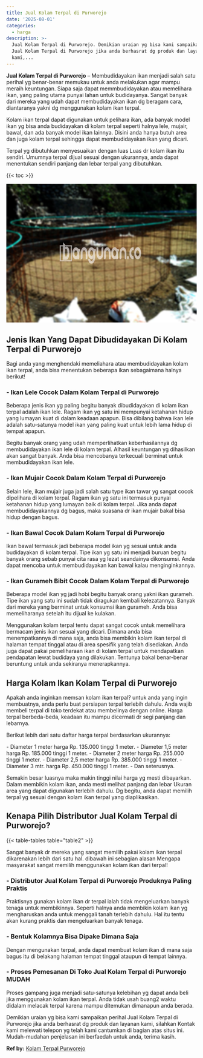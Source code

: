 ```yaml
---
title: Jual Kolam Terpal di Purworejo
date: '2025-08-01'
categories:
  - harga
description: >-
  Jual Kolam Terpal di Purworejo. Demikian uraian yg bisa kami sampaikan perihal
  Jual Kolam Terpal di Purworejo jika anda berhasrat dg produk dan layanan
  kami,...
---
```


**Jual Kolam Terpal di Purworejo** – Membudidayakan ikan menjadi salah satu perihal yg benar-benar memukau untuk anda melakukan agar mampu meraih keuntungan. Siapa saja dapat memmbudidayakan atau memelihara ikan, yang paling utama punyai lahan untuk budidayanya. Sangat banyak dari mereka yang udah dapat membudidayakan ikan dg beragam cara, diantaranya yakni dg menggunakan kolam ikan terpal.

Kolam ikan terpal dapat digunakan untuk pelihara ikan, ada banyak model ikan yg bisa anda budidayakan di kolam terpal seperti halnya lele, mujair, bawal, dan ada banyak model ikan lainnya. Disini anda hanya butuh area dan juga kolam terpal sehingga dapat membudidayakan ikan yang dicari.

Terpal yg dibutuhkan menyesuaikan dengan luas Luas dr kolam ikan itu sendiri. Umumnya terpal dijual sesuai dengan ukurannya, anda dapat menentukan sendiri panjang dan lebar terpal yang dibutuhkan.

{{< toc >}}

![Jual Kolam Terpal di Purworejo](/images/jual-kolam-terpal-17.png)

## Jenis Ikan Yang Dapat Dibudidayakan Di Kolam Terpal di Purworejo

Bagi anda yang menghendaki memeliahara atau membudidayakan kolam ikan terpal, anda bisa menentukan beberapa ikan sebagaimana halnya berikut!

### \- Ikan Lele Cocok Dalam Kolam Terpal di Purworejo

Beberapa jenis ikan yg paling begitu banyak dibudidayakan di kolam ikan terpal adalah ikan lele. Ragam ikan yg satu ini mempunyai ketahanan hidup yang lumayan kuat di dalam keadaan apapun. Bisa dibilang bahwa ikan lele adalah satu-satunya model ikan yang paling kuat untuk lebih lama hidup di tempat apapun.

Begitu banyak orang yang udah memperlihatkan keberhasilannya dg membudidayakan ikan lele di kolam terpal. Alhasil keuntungan yg dihasilkan akan sangat banyak. Anda bisa mencobanya terkecuali berminat untuk membudidayakan ikan lele.

### \- Ikan Mujair Cocok Dalam Kolam Terpal di Purworejo

Selain lele, ikan mujair juga jadi salah satu type ikan tawar yg sangat cocok dipelihara di kolam terpal. Ragam ikan yg satu ini termasuk punyai ketahanan hidup yang lumayan baik di kolam terpal. Jika anda dapat membudidayakannya dg bagus, maka suasana dr ikan mujair bakal bisa hidup dengan bagus.

### \- Ikan Bawal Cocok Dalam Kolam Terpal di Purworejo

Ikan bawal termasuk jadi beberapa model ikan yg sesuai untuk anda budidayakan di kolam terpal. Tipe ikan yg satu ini menjadi buruan begitu banyak orang sebab punyai cita rasa yg lezat seandainya dikonsumsi. Anda dapat mencoba untuk membudidayakan kan bawal kalau menginginkannya.

### \- Ikan Gurameh Bibit Cocok Dalam Kolam Terpal di Purworejo

Beberapa model ikan yg jadi hobi begitu banyak orang yakni ikan gurameh. Tipe ikan yang satu ini sudah tidak diragukan kembali kelezatannya. Banyak dari mereka yang berminat untuk konsumsi ikan gurameh. Anda bisa memeliharanya setelah itu dijual ke kulakan.

Menggunakan kolam terpal tentu dapat sangat cocok untuk memelihara bermacam jenis ikan sesuai yang dicari. Dimana anda bisa menempatkannya di mana saja, anda bisa membikin kolam ikan terpal di halaman tempat tinggal atau di area spesifik yang telah disediakan. Anda juga dapat pakai pemeliharaan ikan di kolam terpal untuk mendapatkan pendapatan lewat budidaya yang dilakukan. Tentunya bakal benar-benar beruntung untuk anda sekiranya menerapkannya.

## Harga Kolam Ikan Kolam Terpal di Purworejo

Apakah anda inginkan memsan kolam ikan terpal? untuk anda yang ingin membuatnya, anda perlu buat persiapan terpal terlebih dahulu. Anda wajib membeli terpal di toko terdekat atau membelinya dengan online. Harga terpal berbeda-beda, keadaan itu mampu dicermati dr segi panjang dan lebarnya.

Berikut lebih dari satu daftar harga terpal berdasarkan ukurannya:

\- Diameter 1 meter harga Rp. 135.000 tinggi 1 meter. - Diameter 1,5 meter harga Rp. 185.000 tinggi 1 meter. - Diameter 2 meter harga Rp. 255.000 tinggi 1 meter. - Diameter 2,5 meter harga Rp. 385.000 tinggi 1 meter. - Diameter 3 mtr. harga Rp. 450.000 tinggi 1 meter. - Dan seterusnya.

Semakin besar luasnya maka makin tinggi nilai harga yg mesti dibayarkan. Dalam membikin kolam ikan, anda mesti melihat panjang dan lebar Ukuran area yang dapat digunakan terlebih dahulu. Dg begitu, anda dapat memilih terpal yg sesuai dengan kolam ikan terpal yang diaplikasikan.

## Kenapa Pilih Distributor Jual Kolam Terpal di Purworejo?

{{< table-tables table="table2" >}}

Sangat banyak dr mereka yang sangat memilih pakai kolam ikan terpal dikarenakan lebih dari satu hal. dibawah ini sebagian alasan Mengapa masyarakat sangat memilih menggunakan kolam ikan dari terpal!

### \- Distributor Jual Kolam Terpal di Purworejo Produknya Paling Praktis

Praktisnya gunakan kolam ikan dr terpal ialah tidak mengeluarkan banyak tenaga untuk membikinnya. Seperti halnya anda membikin kolam ikan yg mengharuskan anda untuk menggali tanah terlebih dahulu. Hal itu tentu akan kurang praktis dan mengeluarkan banyak tenaga.

### \- Bentuk Kolamnya Bisa Dipake Dimana Saja

Dengan mengunakan terpal, anda dapat membuat kolam ikan di mana saja bagus itu di belakang halaman tempat tinggal ataupun di tempat lainnya.

### \- Proses Pemesanan Di Toko Jual Kolam Terpal di Purworejo MUDAH

Proses gampang juga menjadi satu-satunya kelebihan yg dapat anda beli jika menggunakan kolam ikan terpal. Anda tidak usah buang2 waktu didalam melacak terpal karena mampu ditemukan dimanapun anda berada.

Demikian uraian yg bisa kami sampaikan perihal Jual Kolam Terpal di Purworejo jika anda berhasrat dg produk dan layanan kami, silahkan Kontak kami melewati telepon yg telah kami cantumkan di bagian atas situs ini. Mudah-mudahan penjelasan ini berfaedah untuk anda, terima kasih.

**Ref by:** [Kolam Terpal Purworejo](https://id.wikipedia.org/wiki/Kolam)
